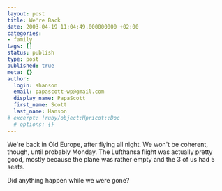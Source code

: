 ```yaml
---
layout: post
title: We're Back
date: 2003-04-19 11:04:49.000000000 +02:00
categories:
- family
tags: []
status: publish
type: post
published: true
meta: {}
author:
  login: shanson
  email: papascott-wp@gmail.com
  display_name: PapaScott
  first_name: Scott
  last_name: Hanson
# excerpt: !ruby/object:Hpricot::Doc
  # options: {}
---
```

<p>We're back in Old Europe, after flying all night. We won't be coherent, though, until probably Monday. The Lufthansa flight was actually pretty good, mostly because the plane was rather empty and the 3 of us had 5 seats. </p>
<p>Did anything happen while we were gone?</p>
